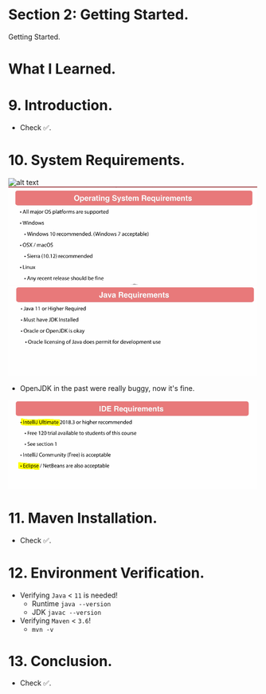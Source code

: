 # Section 2: Getting Started.

Getting Started.

# What I Learned.

# 9. Introduction.

- Check ✅.

# 10. System Requirements.

<img src="minuses.PNG"  alt="alt text" width="500"/>

<img src="osReq.PNG"  alt="alt text" width="500"/>

<img src="javaReq.PNG"  alt="alt text" width="500"/>

- OpenJDK in the past were really buggy, now it's fine.

<img src="IDErequirement.PNG"  alt="alt text" width="500"/>

# 11. Maven Installation.

- Check ✅.

# 12. Environment Verification.

- Verifying `Java` < `11` is needed!
    - Runtime `java --version`
    - JDK `javac --version`
- Verifying `Maven` < `3.6`!
    - `mvn -v`

# 13. Conclusion.

- Check ✅.
